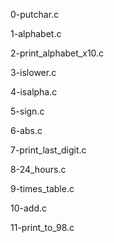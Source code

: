 0-putchar.c

1-alphabet.c

2-print_alphabet_x10.c

3-islower.c

4-isalpha.c

5-sign.c

6-abs.c

7-print_last_digit.c

8-24_hours.c

9-times_table.c

10-add.c

11-print_to_98.c
